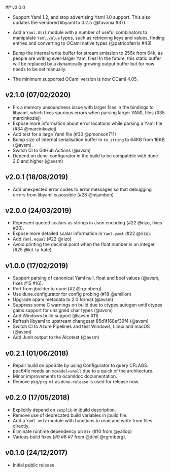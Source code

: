 ## v3.0.0

* Support Yaml 1.2, and stop advertising Yaml 1.0 support.
  This also updates the vendored libyaml to 0.2.5 (@favonia #37).

* Add a `Yaml.Util` module with a number of useful combinators
  to manipulate `Yaml.value` types, such as retrieving keys and
  values, finding entries and converting to OCaml native
  types (@patricoferris #43)

* Bump the internal write buffer for stream emission to
  256k from 64k, as people are writing ever-larger Yaml
  files! In the future, this static buffer will be replaced
  by a dynamically growing output buffer but for now needs
  to be set manually.

* The minimum supported OCaml version is now OCaml 4.05.

## v2.1.0 (07/02/2020)

* Fix a memory unsoundness issue with larger files in the
  bindings to libyaml, which fixes spurious errors when parsing
  larger YAML files (#35 marcinkoziej)
* Expose more information about error locations while parsing
  a Yaml file (#34 @marcinkoziej)
* Add test for a large Yaml file (#30 @pmonson711)
* Bump size of internal serialisation buffer in `to_string`
  to 64KB from 16KB (@avsm).
* Switch CI to GitHub Actions (@avsm)
* Depend on dune-configurator in the build to be compatible
  with dune 2.0 and higher (@avsm)

## v2.0.1 (18/08/2019)

* Add unexpected error codes to error messages so that
  debugging errors from libyaml is possible (#28 @mjambon)

## v2.0.0 (24/03/2019)

* Represent quoted scalars as strings in Json encoding (#22 @rizo, fixes #20).
* Expose more detailed scalar information in `Yaml.yaml` (#22 @rizo).
* Add `Yaml.equal` (#22 @rizo)
* Avoid printing the decimal point when the float number is an
  integer (#25 @kit-ty-kate)

## v1.0.0 (17/02/2019)
* Support parsing of canonical Yaml null, float and bool
  values (@avsm, fixes #15 #16).
* Port from jbuilder to dune (#2 @rgrinberg)
* Use dune.configurator for config probing (#18 @emillon)
* Upgrade opam metadata to 2.0 format (@avsm)
* Suppress some C warnings on build due to ctypes autogen
  until ctypes gains support for unsigned char types (@avsm)
* Add Windows build support (@avsm #11)
* Refresh libyaml to upstream changeset 85d1f168ef39f4 (@avsm)
* Switch CI to Azure Pipelines and test Windows, Linux and
  macOS (@avsm)
* Add Junit output to the Alcotest (@avsm)

## v0.2.1 (01/06/2018)

* Repair build on ppc64le by using Configurator to query CFLAGS.
  ppc64le needs an `mcmodel=small` due to a quick of the architecture.
* Minor improvements to ocamldoc documentation.
* Remove `pkg/pkg.ml` as `dune-release` is used for release now.

## v0.2.0 (17/05/2018)

* Explicitly depend on `sexplib` in jbuild description.
* Remove use of deprecated build variables in jbuild file.
* Add a `Yaml_unix` module with functions to read and write
  from files directly.
* Eliminate runtime dependency on `Str` (#10 from @yallop)
* Various build fixes (#9 #8 #7 from @diml @rgrinberg).

## v0.1.0 (24/12/2017)

* Initial public release.
